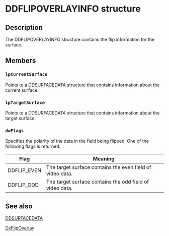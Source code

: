 # DDFLIPOVERLAYINFO structure

## Description

The DDFLIPOVERLAYINFO structure contains the flip information for the surface.

## Members

### `lpCurrentSurface`

Points to a [DDSURFACEDATA](https://learn.microsoft.com/windows/desktop/api/dxmini/ns-dxmini-ddsurfacedata) structure that contains information about the current surface.

### `lpTargetSurface`

Points to a DDSURFACEDATA structure that contains information about the target surface.

### `dwFlags`

Specifies the polarity of the data in the field being flipped. One of the following flags is returned:

| Flag | Meaning |
| --- | --- |
| DDFLIP_EVEN | The target surface contains the even field of video data. |
| DDFLIP_ODD | The target surface contains the odd field of video data. |

## See also

[DDSURFACEDATA](https://learn.microsoft.com/windows/desktop/api/dxmini/ns-dxmini-ddsurfacedata)

[DxFlipOverlay](https://learn.microsoft.com/windows/desktop/api/dxmini/nc-dxmini-pdx_flipoverlay)